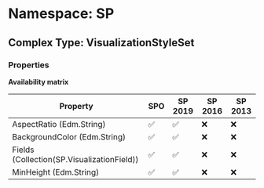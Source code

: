 # Namespace: SP

## Complex Type: VisualizationStyleSet

### Properties

**Availability matrix**

Property | SPO | SP 2019 | SP 2016 | SP 2013
----------|-----|---------|---------|--------
AspectRatio (Edm.String) | ✅ | ✅ | ❌ | ❌
BackgroundColor (Edm.String) | ✅ | ✅ | ❌ | ❌
Fields (Collection(SP.VisualizationField)) | ✅ | ✅ | ❌ | ❌
MinHeight (Edm.String) | ✅ | ✅ | ❌ | ❌
